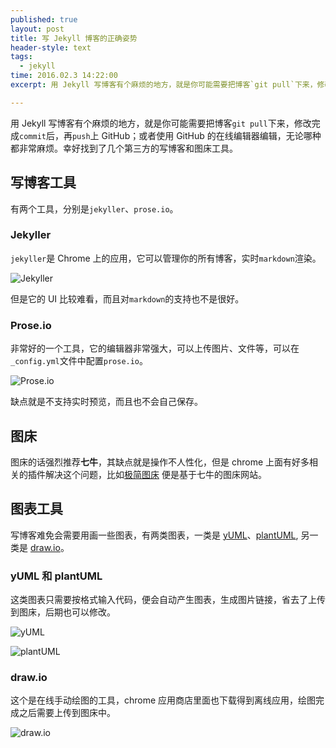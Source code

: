 ```yaml
---
published: true
layout: post
title: 写 Jekyll 博客的正确姿势
header-style: text
tags: 
  - jekyll
time: 2016.02.3 14:22:00
excerpt: 用 Jekyll 写博客有个麻烦的地方，就是你可能需要把博客`git pull`下来，修改完成`commit`后，再`push`上 GitHub；或者使用 GitHub 的在线编辑器编辑，无论哪种都非常麻烦。幸好找到了几个第三方的写博客和图床工具。

---
```



用 Jekyll 写博客有个麻烦的地方，就是你可能需要把博客`git pull`下来，修改完成`commit`后，再`push`上 GitHub；或者使用 GitHub 的在线编辑器编辑，无论哪种都非常麻烦。幸好找到了几个第三方的写博客和图床工具。

<!--more-->

## 写博客工具

有两个工具，分别是`jekyller`、`prose.io`。

### Jekyller

`jekyller`是 Chrome 上的应用，它可以管理你的所有博客，实时`markdown`渲染。

![Jekyller](http://simpleyyt.qiniudn.com/15-9-21/21644919.jpg)

但是它的 UI 比较难看，而且对`markdown`的支持也不是很好。

### Prose.io

非常好的一个工具，它的编辑器非常强大，可以上传图片、文件等，可以在`_config.yml`文件中配置`prose.io`。

![Prose.io](http://simpleyyt.qiniudn.com/15-9-21/82332870.jpg)

缺点就是不支持实时预览，而且也不会自己保存。

## 图床

图床的话强烈推荐**七牛**，其缺点就是操作不人性化，但是 chrome 上面有好多相关的插件解决这个问题，比如[极简图床](http://yotuku.cn/) 便是基于七牛的图床网站。

## 图表工具

写博客难免会需要用画一些图表，有两类图表，一类是 [yUML](http://yuml.me/diagram/scruffy/class/draw)、[plantUML](http://plantuml.com/), 另一类是 [draw.io](http://draw.io)。

### yUML 和 plantUML

这类图表只需要按格式输入代码，便会自动产生图表，生成图片链接，省去了上传到图床，后期也可以修改。

![yUML](http://simpleyyt.qiniudn.com/15-9-21/46889912.jpg)

![plantUML](http://simpleyyt.qiniudn.com/15-9-21/34152859.jpg)

### draw.io

这个是在线手动绘图的工具，chrome 应用商店里面也下载得到离线应用，绘图完成之后需要上传到图床中。

![draw.io](http://simpleyyt.qiniudn.com/15-9-21/68984484.jpg)

